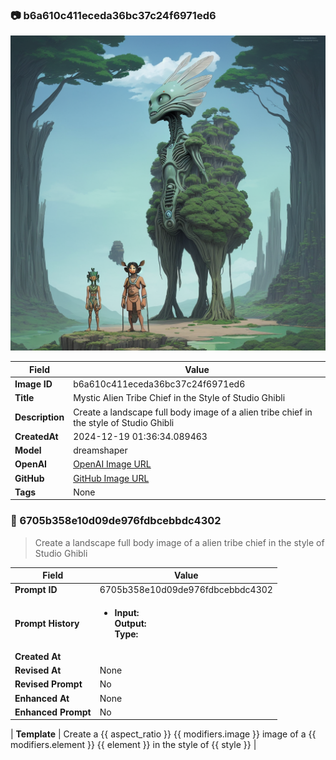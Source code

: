 

### 📷 b6a610c411eceda36bc37c24f6971ed6 


![data.id](./b6a610c411eceda36bc37c24f6971ed6.jpg)


| Field          | Value                                                                                                                     |
|----------------|---------------------------------------------------------------------------------------------------------------------------|
| **Image ID**             | b6a610c411eceda36bc37c24f6971ed6                                                                                                             |
| **Title**           | Mystic Alien Tribe Chief in the Style of Studio Ghibli                                                                                                       |
| **Description**           | Create a landscape full body image of a alien tribe chief in the style of Studio Ghibli                                                                                                       |
| **CreatedAt**        | 2024-12-19 01:36:34.089463                                                                                                        |
| **Model**        | dreamshaper                                                                                                        |
| **OpenAI**         | [OpenAI Image URL](http://192.168.1.85:8081/generated-images/b641916474154.png)                                                                                |
| **GitHub**         | [GitHub Image URL](https://raw.githubusercontent.com/Caneta-Silva/weeb/refs/heads/main/images/b6a610c411eceda36bc37c24f6971ed6/b6a610c411eceda36bc37c24f6971ed6.jpg)                                                                                |
| **Tags**       | None                                                                                                                   |

### 📜 6705b358e10d09de976fdbcebbdc4302

> Create a landscape full body image of a alien tribe chief in the style of Studio Ghibli

| Field          | Value                                                                                                                                                                      |
|----------------|----------------------------------------------------------------------------------------------------------------------------------------------------------------------------|
| **Prompt ID**  | 6705b358e10d09de976fdbcebbdc4302                                                                                                                                                            |
| **Prompt History** | <ul><li>**Input:**  <br> **Output:**  <br> **Type:** </li></ul> |
| **Created At** |                                                                                                                                                    |
| **Revised At** | None                                                                                                                                                   |
| **Revised Prompt** | No                                                                                                                                                                      |
| **Enhanced At** | None                                                                                                                                                  |
| **Enhanced Prompt** | No                                                                                                                                                                    |

| **Template**   | Create a {{ aspect_ratio }} {{ modifiers.image }} image of a {{ modifiers.element }} {{ element }} in the style of {{ style }}                                                                                                                                           |


